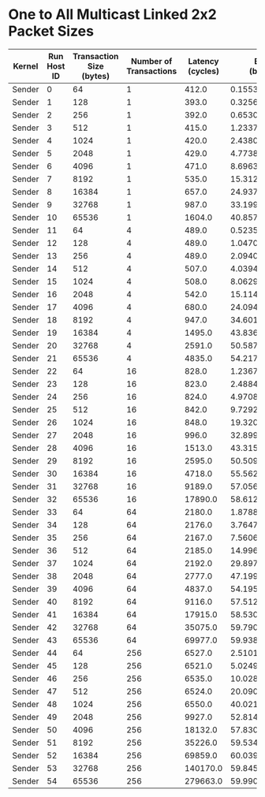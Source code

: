 # One to All Multicast Linked 2x2 Packet Sizes

| Kernel | Run Host ID | Transaction Size (bytes) | Number of Transactions | Latency (cycles) | Bandwidth (bytes/cycle) |
|---|---|---|---|---|---|
| Sender | 0 | 64 | 1 | 412.0 | 0.1553398058252427 |
| Sender | 1 | 128 | 1 | 393.0 | 0.3256997455470738 |
| Sender | 2 | 256 | 1 | 392.0 | 0.6530612244897959 |
| Sender | 3 | 512 | 1 | 415.0 | 1.2337349397590363 |
| Sender | 4 | 1024 | 1 | 420.0 | 2.4380952380952383 |
| Sender | 5 | 2048 | 1 | 429.0 | 4.773892773892774 |
| Sender | 6 | 4096 | 1 | 471.0 | 8.696390658174098 |
| Sender | 7 | 8192 | 1 | 535.0 | 15.312149532710281 |
| Sender | 8 | 16384 | 1 | 657.0 | 24.93759512937595 |
| Sender | 9 | 32768 | 1 | 987.0 | 33.19959473150963 |
| Sender | 10 | 65536 | 1 | 1604.0 | 40.85785536159601 |
| Sender | 11 | 64 | 4 | 489.0 | 0.523517382413088 |
| Sender | 12 | 128 | 4 | 489.0 | 1.047034764826176 |
| Sender | 13 | 256 | 4 | 489.0 | 2.094069529652352 |
| Sender | 14 | 512 | 4 | 507.0 | 4.039447731755424 |
| Sender | 15 | 1024 | 4 | 508.0 | 8.062992125984252 |
| Sender | 16 | 2048 | 4 | 542.0 | 15.114391143911439 |
| Sender | 17 | 4096 | 4 | 680.0 | 24.094117647058823 |
| Sender | 18 | 8192 | 4 | 947.0 | 34.601900739176344 |
| Sender | 19 | 16384 | 4 | 1495.0 | 43.83678929765886 |
| Sender | 20 | 32768 | 4 | 2591.0 | 50.58741798533385 |
| Sender | 21 | 65536 | 4 | 4835.0 | 54.21799379524302 |
| Sender | 22 | 64 | 16 | 828.0 | 1.2367149758454106 |
| Sender | 23 | 128 | 16 | 823.0 | 2.488456865127582 |
| Sender | 24 | 256 | 16 | 824.0 | 4.970873786407767 |
| Sender | 25 | 512 | 16 | 842.0 | 9.729216152019003 |
| Sender | 26 | 1024 | 16 | 848.0 | 19.32075471698113 |
| Sender | 27 | 2048 | 16 | 996.0 | 32.899598393574294 |
| Sender | 28 | 4096 | 16 | 1513.0 | 43.31526768010575 |
| Sender | 29 | 8192 | 16 | 2595.0 | 50.509441233140656 |
| Sender | 30 | 16384 | 16 | 4718.0 | 55.562526494277236 |
| Sender | 31 | 32768 | 16 | 9189.0 | 57.0560452715203 |
| Sender | 32 | 65536 | 16 | 17890.0 | 58.612409167132476 |
| Sender | 33 | 64 | 64 | 2180.0 | 1.8788990825688074 |
| Sender | 34 | 128 | 64 | 2176.0 | 3.764705882352941 |
| Sender | 35 | 256 | 64 | 2167.0 | 7.560682971850484 |
| Sender | 36 | 512 | 64 | 2185.0 | 14.99679633867277 |
| Sender | 37 | 1024 | 64 | 2192.0 | 29.8978102189781 |
| Sender | 38 | 2048 | 64 | 2777.0 | 47.19913575801225 |
| Sender | 39 | 4096 | 64 | 4837.0 | 54.195575770105435 |
| Sender | 40 | 8192 | 64 | 9116.0 | 57.5129442738043 |
| Sender | 41 | 16384 | 64 | 17915.0 | 58.530616801562935 |
| Sender | 42 | 32768 | 64 | 35075.0 | 59.790506058446184 |
| Sender | 43 | 65536 | 64 | 69977.0 | 59.938322591708705 |
| Sender | 44 | 64 | 256 | 6527.0 | 2.510188447985292 |
| Sender | 45 | 128 | 256 | 6521.0 | 5.024996166232173 |
| Sender | 46 | 256 | 256 | 6535.0 | 10.028462127008416 |
| Sender | 47 | 512 | 256 | 6524.0 | 20.0907418761496 |
| Sender | 48 | 1024 | 256 | 6550.0 | 40.02198473282443 |
| Sender | 49 | 2048 | 256 | 9927.0 | 52.814344716429936 |
| Sender | 50 | 4096 | 256 | 18132.0 | 57.830134568718286 |
| Sender | 51 | 8192 | 256 | 35226.0 | 59.534207687503546 |
| Sender | 52 | 16384 | 256 | 69859.0 | 60.03956541032652 |
| Sender | 53 | 32768 | 256 | 140170.0 | 59.8459584789898 |
| Sender | 54 | 65536 | 256 | 279663.0 | 59.99083182258647 |
